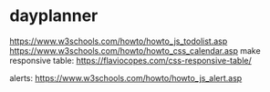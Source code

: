 # dayplanner

https://www.w3schools.com/howto/howto_js_todolist.asp
https://www.w3schools.com/howto/howto_css_calendar.asp
make responsive table: https://flaviocopes.com/css-responsive-table/

alerts: https://www.w3schools.com/howto/howto_js_alert.asp